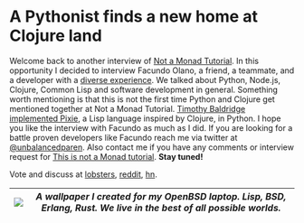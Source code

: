# A Pythonist finds a new home at Clojure land

Welcome back to another interview of [Not a Monad Tutorial](https://notamonadtutorial.com/). In this opportunity I decided to interview Facundo Olano, a friend, a teammate, and a developer with a [diverse experience](https://github.com/facundoolano). We talked about Python, Node.js, Clojure, Common Lisp and software development in general. Something worth mentioning is that this is not the first time Python and Clojure get mentioned together at Not a Monad Tutorial. [Timothy Baldridge implemented Pixie](https://notamonadtutorial.com/indie-languages-interview-pixie-and-timothy-baldridge-cadbc36418dc), a Lisp language inspired by Clojure, in Python.
I hope you like the interview with Facundo as much as I did. If you are looking for a battle proven developers like Facundo reach me via twitter at [@unbalancedparen](http://twitter.com/unbalancedparen). Also contact me if you have any comments or interview request for [This is not a Monad tutorial](https://medium.com/this-is-not-a-monad-tutorial/). **Stay tuned!**

Vote and discuss at [lobsters](https://lobste.rs/s/nz28ef/pythonist_finds_new_home_at_clojure_land), [reddit](https://www.reddit.com/r/programming/comments/65ct5j/a_pythonist_finds_a_new_home_at_clojure_land/), [hn](https://news.ycombinator.com/item?id=14114624).

|![](https://miro.medium.com/max/960/1*4XmtTGqxc82DyQwcpmr9pw.jpeg?q=20)|*A wallpaper I created for my OpenBSD laptop. Lisp, BSD, Erlang, Rust. We live in the best of all possible worlds.*|
|--|--|

